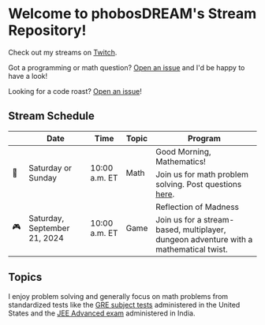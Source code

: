# Welcome to phobosDREAM's Stream Repository!

Check out my streams on [Twitch](https://www.twitch.tv/phobosdream).

Got a programming or math question? [Open an issue](https://github.com/fractalate/phobosdream/issues/new?body=%3CYOUR%20QUESTION%20HERE%3E&labels=question) and I'd be happy to have a look!

Looking for a code roast? [Open an issue](https://github.com/fractalate/phobosdream/issues/new?body=%3CGIVE%20ME%20A%20LINK%20TO%20YOUR%20CODE%20AND%20GIVE%20ME%20A%20BRIEF%20OVERVIEW%20OF%20WHAT%20I%27M%20LOOKING%20AT%20HERE%3E&labels=code%20roast)!

## Stream Schedule

<!--

  Event Icons
  
  🔁 - Recurring
  📖 - Study and Problem Solving
  🎮 - Games

-->

<table>
  <thead>
    <tr>
      <th></th>
      <th>Date</th>
      <th>Time</th>
      <th>Topic</th>
      <th>Program</th>
    </tr>
  </thead>
  <tbody>
    <!-- Recurring Event -->
    <tr>
      <td rowspan="2">🔁</td>
      <td rowspan="2">Saturday or Sunday</td>
      <td rowspan="2">10:00 a.m. ET</td>
      <td rowspan="2">Math</td>
      <td>Good Morning, Mathematics!</td>
    </tr>
    <tr>
      <td>Join us for math problem solving. Post questions <a href="https://github.com/fractalate/phobosdream/issues/new?body=%3CYOUR%20QUESTION%20HERE%3E&labels=question">here</a>.</td>
    </tr>
    <!-- Dated Event -->
    <!--
    <tr>
      <td rowspan="2">📖</td>
      <td rowspan="2">Sunday, September 15, 2024</td>
      <td rowspan="2">10:00 a.m. ET</td>
      <td rowspan="2">Math</td>
      <td>Good Morning, Mathematics!</td>
    </tr>
    <tr>
      <td>Join us for <a href="https://www.jeeadv.ac.in/">JEE Advanced</a> problem solving from the 2024 exam. Post questions <a href="https://github.com/fractalate/phobosdream/issues/new?body=%3CYOUR%20QUESTION%20HERE%3E&labels=question">here</a>.</td>
    </tr>
    -->
    <!-- Dated Event -->
    <tr>
      <td rowspan="2">🎮</td>
      <td rowspan="2">Saturday, September 21, 2024</td>
      <td rowspan="2">10:00 a.m. ET</td>
      <td rowspan="2">Game</td>
      <td>Reflection of Madness</td>
    </tr>
    <tr>
      <td>Join us for a stream-based, multiplayer, dungeon adventure with a mathematical twist.</td>
    </tr>
    <!--End of Events -->
  </tbody>
</table>

## Topics

I enjoy problem solving and generally focus on math problems from standardized tests like the [GRE subject tests](https://www.ets.org/gre/score-users/about/subject-tests.html) administered in the United States and the [JEE Advanced exam](https://www.jeeadv.ac.in/) administered in India.
